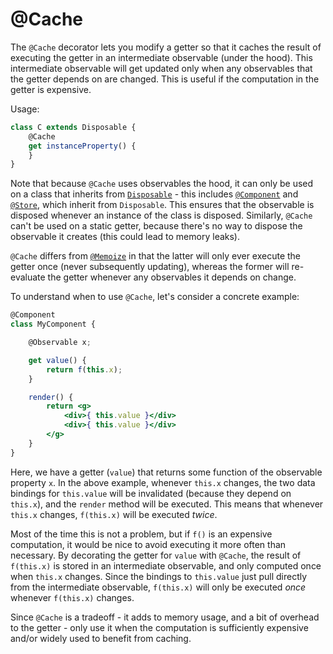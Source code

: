 # @Cache

The `@Cache` decorator lets you modify a getter so that it caches the result of executing the getter in an intermediate observable (under the hood). This intermediate observable will get updated only when any observables that the getter depends on are changed. This is useful if the computation in the getter is expensive.

Usage:

```jsx
class C extends Disposable {
    @Cache
    get instanceProperty() {
    }
}
```

Note that because `@Cache` uses observables the hood, it can only be used on a class that inherits from [`Disposable`](../core/Disposable.md) - this includes [`@Component`](./Component.md) and [`@Store`](./Store.md), which inherit from `Disposable`. This ensures that the observable is disposed whenever an instance of the class is disposed. Similarly, `@Cache` can't be used on a static getter, because there's no way to dispose the observable it creates (this could lead to memory leaks).

`@Cache` differs from [`@Memoize`](./Memoize.md) in that the latter will only ever execute the getter once (never subsequently updating), whereas the former will re-evaluate the getter whenever any observables it depends on change.

To understand when to use `@Cache`, let's consider a concrete example:

```jsx
@Component
class MyComponent {

    @Observable x;

    get value() {
        return f(this.x);
    }

    render() {
        return <g>
            <div>{ this.value }</div>
            <div>{ this.value }</div>
        </g>
    }
}
```

Here, we have a getter (`value`) that returns some function of the observable property `x`. In the above example, whenever `this.x` changes, the two data bindings for `this.value` will be invalidated (because they depend on `this.x`), and the `render` method will be executed. This means that whenever `this.x` changes, `f(this.x)` will be executed _twice_.

Most of the time this is not a problem, but if `f()` is an expensive computation, it would be nice to avoid executing it more often than necessary. By decorating the getter for `value` with `@Cache`, the result of `f(this.x)` is stored in an intermediate observable, and only computed once when `this.x` changes. Since the bindings to `this.value` just pull directly from the intermediate observable, `f(this.x)` will only be executed _once_ whenever `f(this.x)` changes.

Since `@Cache` is a tradeoff - it adds to memory usage, and a bit of overhead to the getter - only use it when the computation is sufficiently expensive and/or widely used to benefit from caching.
